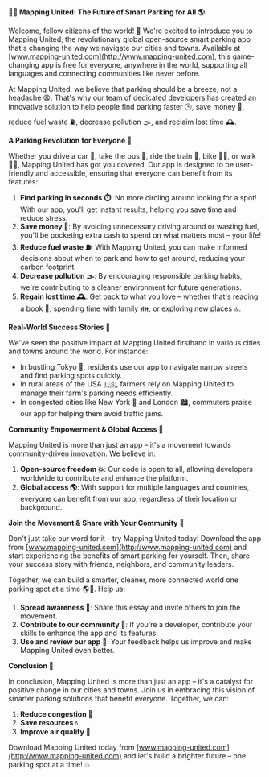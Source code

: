 **🚗💨 Mapping United: The Future of Smart Parking for All 🌎**

Welcome, fellow citizens of the world! 🌟 We're excited to introduce you to Mapping United, the revolutionary global open-source smart parking app that's changing the way we navigate our cities and towns. Available at [www.mapping-united.com](http://www.mapping-united.com), this game-changing app is free for everyone, anywhere in the world, supporting all languages and connecting communities like never before.

At Mapping United, we believe that parking should be a breeze, not a headache 😩. That's why our team of dedicated developers has created an innovative solution to help people find parking faster 🕒, save money 💸, reduce fuel waste ⛽️, decrease pollution 🌫️, and reclaim lost time 🕰️.

**A Parking Revolution for Everyone 🚀**

Whether you drive a car 🚗, take the bus 🚌, ride the train 🚂, bike 🚴‍♀️, or walk 🏃‍♂️, Mapping United has got you covered. Our app is designed to be user-friendly and accessible, ensuring that everyone can benefit from its features:

1. **Find parking in seconds ⏱️**: No more circling around looking for a spot! With our app, you'll get instant results, helping you save time and reduce stress.
2. **Save money 💸**: By avoiding unnecessary driving around or wasting fuel, you'll be pocketing extra cash to spend on what matters most – your life!
3. **Reduce fuel waste ⛽️**: With Mapping United, you can make informed decisions about when to park and how to get around, reducing your carbon footprint.
4. **Decrease pollution 🌫️**: By encouraging responsible parking habits, we're contributing to a cleaner environment for future generations.
5. **Regain lost time 🕰️**: Get back to what you love – whether that's reading a book 📖, spending time with family 👪, or exploring new places 🔝.

**Real-World Success Stories 🌟**

We've seen the positive impact of Mapping United firsthand in various cities and towns around the world. For instance:

* In bustling Tokyo 🗼️, residents use our app to navigate narrow streets and find parking spots quickly.
* In rural areas of the USA 🇺🇸, farmers rely on Mapping United to manage their farm's parking needs efficiently.
* In congested cities like New York 🗽️ and London 🏙️, commuters praise our app for helping them avoid traffic jams.

**Community Empowerment & Global Access 🔑**

Mapping United is more than just an app – it's a movement towards community-driven innovation. We believe in:

1. **Open-source freedom 💥**: Our code is open to all, allowing developers worldwide to contribute and enhance the platform.
2. **Global access 🌎**: With support for multiple languages and countries, everyone can benefit from our app, regardless of their location or background.

**Join the Movement & Share with Your Community 📢**

Don't just take our word for it – try Mapping United today! Download the app from [www.mapping-united.com](http://www.mapping-united.com) and start experiencing the benefits of smart parking for yourself. Then, share your success story with friends, neighbors, and community leaders.

Together, we can build a smarter, cleaner, more connected world one parking spot at a time 🌎💚. Help us:

1. **Spread awareness 📢**: Share this essay and invite others to join the movement.
2. **Contribute to our community 👥**: If you're a developer, contribute your skills to enhance the app and its features.
3. **Use and review our app 🤔**: Your feedback helps us improve and make Mapping United even better.

**Conclusion 💪**

In conclusion, Mapping United is more than just an app – it's a catalyst for positive change in our cities and towns. Join us in embracing this vision of smarter parking solutions that benefit everyone. Together, we can:

1. **Reduce congestion 🚗**
2. **Save resources 💧**
3. **Improve air quality 🌟**

Download Mapping United today from [www.mapping-united.com](http://www.mapping-united.com) and let's build a brighter future – one parking spot at a time! 💥